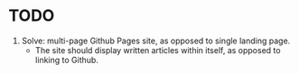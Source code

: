 
# TODO

1. Solve: multi-page Github Pages site, as opposed to single landing page.
    * The site should display written articles within itself, as opposed to linking to Github.
